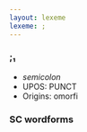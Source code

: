 ```yaml
---
layout: lexeme
lexeme: ;
---
```


###  ;₁

* _semicolon_
* UPOS:  PUNCT
* Origins: omorfi 


### SC wordforms


